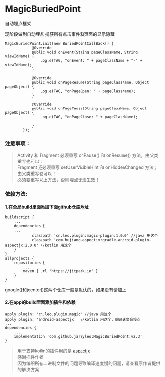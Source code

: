 # MagicBuriedPoint
自动埋点框架

现阶段做到自动埋点 捕获所有点击事件和页面的显示隐藏

```
MagicBuriedPoint.init(new BuriedPointCallBack() {
            @Override
            public void onEvent(String pageClassName, String viewIdName) {
                Log.e(TAG, "onEvent: " + pageClassName + "-" + viewIdName);
            }

            @Override
            public void onPageResume(String pageClassName, Object pageObject) {
                Log.e(TAG, "onPageOpen: " + pageClassName);
            }

            @Override
            public void onPagePause(String pageClassName, Object pageObject) {
                Log.e(TAG, "onPageClose: " + pageClassName);

            }
        });
```

### 注意事项：

> Activity 和 Fragment 必须重写 onPause() 和 onResume() 方法，由父类重写也可以；         
> Fragment 还必须重写 setUserVisibleHint 和 onHiddenChanged 方法；由父类重写也可以！         
> 必须要重写以上方法，否则埋点无法生效！        

### 依赖方法:

#### 1.在全局build里面添加下面github仓库地址

```
buildscript {
    ...
    dependencies {
	...
            classpath 'cn.leo.plugin:magic-plugin:1.0.0' //java 用这个
            classpath 'com.hujiang.aspectjx:gradle-android-plugin-aspectjx:2.0.0' //kotlin 用这个
    }
}
allprojects {
	repositories {
		...
		maven { url 'https://jitpack.io' }
	}
}
```
google()和jcenter()这两个仓库一般是默认的，如果没有请加上

#### 2.在app的build里面添加插件和依赖
```
apply plugin: 'cn.leo.plugin.magic' //java 用这个
apply plugin: 'android-aspectjx'  //kotlin 用这个，编译速度会慢点
...
dependencies {
	...
	implementation 'com.github.jarryleo:MagicBuriedPoint:v2.3'
}
```


> 用于支持kotlin的插件用的是 [aspectjx](https://github.com/HujiangTechnology/gradle_plugin_android_aspectjx)   
> 感谢插件作者    
> 因为编织所有二进制文件的问题导致编译速度慢的问题，请查看原作者提供的解决方案
